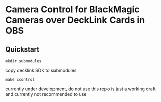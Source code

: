 # Camera Control for BlackMagic Cameras over DeckLink Cards in OBS

## Quickstart

    mkdir submodules
    
copy decklink SDK to submodules

    make ccontrol


currently under development, do not use
this repo is just a working draft and currently not recommended to use